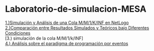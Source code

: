 # Laboratorio-de-simulacion-MESA
[1.)Simulación y Análisis de una Cola M/M/1/K/INF en NetLogo <br>  2.)Comparación entre Resultados Simulados y Teóricos bajo Diferentes Condiciones ](DiscreteEventSimulationQueuesandServers.pdf) <br>
[3.)  simulación de la cola M/M/1/k/INF]<br>
[4.)  Análisis sobre el paradigma de programación por eventos](ParadigmaDeProgramaciónPorEventos.pdf)
